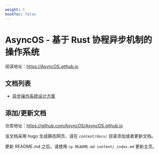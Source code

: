 ```yaml
---
weight: 1
bookToc: false
---
```


# AsyncOS - 基于 Rust 协程异步机制的操作系统

阅读地址：<https://AsyncOS.github.io>

## 文档列表

- [异步操作系统设计方案](./content/docs/design/design.md)

## 添加/更新文档

仓库地址：<https://github.com/AsyncOS/AsyncOS.github.io>

该文档采用 hugo 生成静态网页，请在 `content/docs/` 目录添加或者更新文档。

更新 README.md 之后，请使用 `cp README.md content/_index.md` 更新主页。
